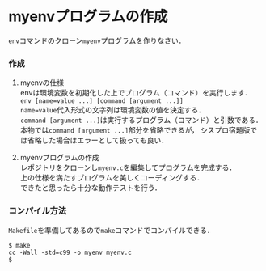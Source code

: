 # myenvプログラムの作成

```env```コマンドのクローン```myenv```プログラムを作りなさい．

### 作成
1. myenvの仕様<br>
envは環境変数を初期化した上でプログラム（コマンド）を実行します．<br>
```env [name=value ...] [command [argument ...]]```<br>
```name=value```代入形式の文字列は環境変数の値を決定する．<br>
```command [argument ...]```は実行するプログラム（コマンド）と引数である．<br>
本物では```command [argument ...]```部分を省略できるが，
シスプロ宿題版では省略した場合はエラーとして扱っても良い．

2. myenvプログラムの作成<br>
レポジトリをクローンし```myenv.c```を編集してプログラムを完成する．<br>
上の仕様を満たすプログラムを美しくコーディングする．<br>
できたと思ったら十分な動作テストを行う．

### コンパイル方法
```Makefile```を準備してあるので```make```コマンドでコンパイルできる．

```
$ make
cc -Wall -std=c99 -o myenv myenv.c
$
```

